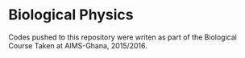 # Biological Physics

Codes pushed to this repository were writen as part of the Biological Course Taken at AIMS-Ghana, 2015/2016.

